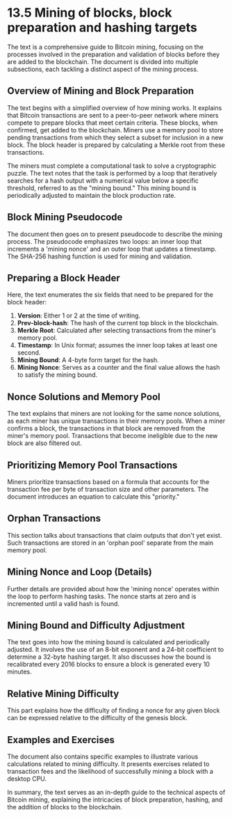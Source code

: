 # 13.5 Mining of blocks, block preparation and hashing targets

The text is a comprehensive guide to Bitcoin mining, focusing on the processes involved in the preparation and validation of blocks before they are added to the blockchain. The document is divided into multiple subsections, each tackling a distinct aspect of the mining process.

## Overview of Mining and Block Preparation

The text begins with a simplified overview of how mining works. It explains that Bitcoin transactions are sent to a peer-to-peer network where miners compete to prepare blocks that meet certain criteria. These blocks, when confirmed, get added to the blockchain. Miners use a memory pool to store pending transactions from which they select a subset for inclusion in a new block. The block header is prepared by calculating a Merkle root from these transactions.

The miners must complete a computational task to solve a cryptographic puzzle. The text notes that the task is performed by a loop that iteratively searches for a hash output with a numerical value below a specific threshold, referred to as the "mining bound." This mining bound is periodically adjusted to maintain the block production rate.

## Block Mining Pseudocode

The document then goes on to present pseudocode to describe the mining process. The pseudocode emphasizes two loops: an inner loop that increments a 'mining nonce' and an outer loop that updates a timestamp. The SHA-256 hashing function is used for mining and validation.

## Preparing a Block Header

Here, the text enumerates the six fields that need to be prepared for the block header:

1. **Version**: Either 1 or 2 at the time of writing.
2. **Prev-block-hash**: The hash of the current top block in the blockchain.
3. **Merkle Root**: Calculated after selecting transactions from the miner's memory pool.
4. **Timestamp**: In Unix format; assumes the inner loop takes at least one second.
5. **Mining Bound**: A 4-byte form target for the hash.
6. **Mining Nonce**: Serves as a counter and the final value allows the hash to satisfy the mining bound.

## Nonce Solutions and Memory Pool

The text explains that miners are not looking for the same nonce solutions, as each miner has unique transactions in their memory pools. When a miner confirms a block, the transactions in that block are removed from the miner's memory pool. Transactions that become ineligible due to the new block are also filtered out.

## Prioritizing Memory Pool Transactions

Miners prioritize transactions based on a formula that accounts for the transaction fee per byte of transaction size and other parameters. The document introduces an equation to calculate this "priority."

## Orphan Transactions

This section talks about transactions that claim outputs that don't yet exist. Such transactions are stored in an 'orphan pool' separate from the main memory pool.

## Mining Nonce and Loop (Details)

Further details are provided about how the 'mining nonce' operates within the loop to perform hashing tasks. The nonce starts at zero and is incremented until a valid hash is found.

## Mining Bound and Difficulty Adjustment

The text goes into how the mining bound is calculated and periodically adjusted. It involves the use of an 8-bit exponent and a 24-bit coefficient to determine a 32-byte hashing target. It also discusses how the bound is recalibrated every 2016 blocks to ensure a block is generated every 10 minutes.

## Relative Mining Difficulty

This part explains how the difficulty of finding a nonce for any given block can be expressed relative to the difficulty of the genesis block.

## Examples and Exercises

The document also contains specific examples to illustrate various calculations related to mining difficulty. It presents exercises related to transaction fees and the likelihood of successfully mining a block with a desktop CPU.

In summary, the text serves as an in-depth guide to the technical aspects of Bitcoin mining, explaining the intricacies of block preparation, hashing, and the addition of blocks to the blockchain.
